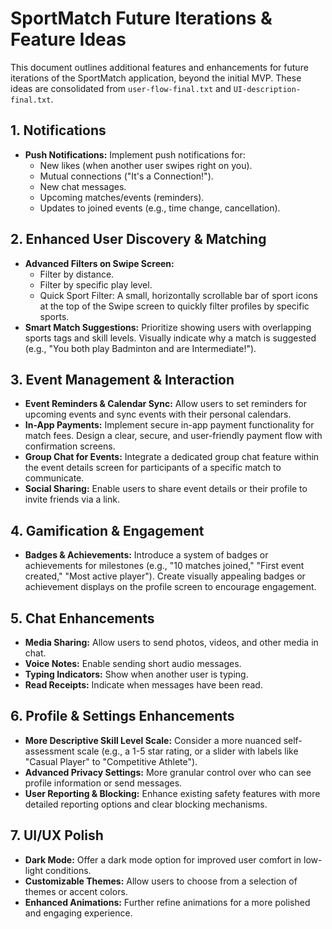 # SportMatch Future Iterations & Feature Ideas

This document outlines additional features and enhancements for future iterations of the SportMatch application, beyond the initial MVP. These ideas are consolidated from `user-flow-final.txt` and `UI-description-final.txt`.

## 1. Notifications

*   **Push Notifications:** Implement push notifications for:
    *   New likes (when another user swipes right on you).
    *   Mutual connections ("It's a Connection!").
    *   New chat messages.
    *   Upcoming matches/events (reminders).
    *   Updates to joined events (e.g., time change, cancellation).

## 2. Enhanced User Discovery & Matching

*   **Advanced Filters on Swipe Screen:**
    *   Filter by distance.
    *   Filter by specific play level.
    *   Quick Sport Filter: A small, horizontally scrollable bar of sport icons at the top of the Swipe screen to quickly filter profiles by specific sports.
*   **Smart Match Suggestions:** Prioritize showing users with overlapping sports tags and skill levels. Visually indicate why a match is suggested (e.g., "You both play Badminton and are Intermediate!").

## 3. Event Management & Interaction

*   **Event Reminders & Calendar Sync:** Allow users to set reminders for upcoming events and sync events with their personal calendars.
*   **In-App Payments:** Implement secure in-app payment functionality for match fees. Design a clear, secure, and user-friendly payment flow with confirmation screens.
*   **Group Chat for Events:** Integrate a dedicated group chat feature within the event details screen for participants of a specific match to communicate.
*   **Social Sharing:** Enable users to share event details or their profile to invite friends via a link.

## 4. Gamification & Engagement

*   **Badges & Achievements:** Introduce a system of badges or achievements for milestones (e.g., "10 matches joined," "First event created," "Most active player"). Create visually appealing badges or achievement displays on the profile screen to encourage engagement.

## 5. Chat Enhancements

*   **Media Sharing:** Allow users to send photos, videos, and other media in chat.
*   **Voice Notes:** Enable sending short audio messages.
*   **Typing Indicators:** Show when another user is typing.
*   **Read Receipts:** Indicate when messages have been read.

## 6. Profile & Settings Enhancements

*   **More Descriptive Skill Level Scale:** Consider a more nuanced self-assessment scale (e.g., a 1-5 star rating, or a slider with labels like "Casual Player" to "Competitive Athlete").
*   **Advanced Privacy Settings:** More granular control over who can see profile information or send messages.
*   **User Reporting & Blocking:** Enhance existing safety features with more detailed reporting options and clear blocking mechanisms.

## 7. UI/UX Polish

*   **Dark Mode:** Offer a dark mode option for improved user comfort in low-light conditions.
*   **Customizable Themes:** Allow users to choose from a selection of themes or accent colors.
*   **Enhanced Animations:** Further refine animations for a more polished and engaging experience.
